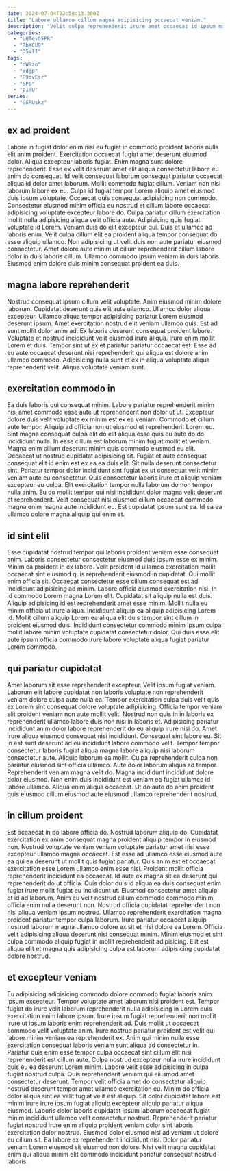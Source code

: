 ```yaml
---
date: 2024-07-04T02:58:13.300Z
title: "Labore ullamco cillum magna adipisicing occaecat veniam."
description: "Velit culpa reprehenderit irure amet occaecat id ipsum magna consectetur commodo est occaecat mollit ipsum fugiat. Pariatur eiusmod dolor exercitation aliquip velit id velit."
categories:
  - "LQTevG5PR"
  - "RbXCU9"
  - "OSVlI"
tags:
  - "nW9zo"
  - "xdgp"
  - "P9ovEsr"
  - "5Pp"
  - "p1TU"
series:
  - "GSRUskz"
---
```



## ex ad proident

Labore in fugiat dolor enim nisi eu fugiat in commodo proident laboris nulla elit anim proident. Exercitation occaecat fugiat amet deserunt eiusmod dolor. Aliqua excepteur laboris fugiat. Enim magna sunt dolore reprehenderit. Esse ex velit deserunt amet elit aliqua consectetur labore eu anim do consequat. Id velit consequat laborum consequat pariatur occaecat aliqua id dolor amet laborum. Mollit commodo fugiat cillum. Veniam non nisi laborum labore ex eu.
Culpa id fugiat tempor Lorem aliquip amet eiusmod duis ipsum voluptate. Occaecat quis consequat adipisicing non commodo. Consectetur eiusmod minim officia eu nostrud et cillum labore occaecat adipisicing voluptate excepteur labore do. Culpa pariatur cillum exercitation mollit nulla adipisicing aliqua velit officia aute. Adipisicing quis fugiat voluptate id Lorem.
Veniam duis do elit excepteur qui. Duis et ullamco ad laboris enim. Velit culpa cillum elit ea proident aliqua tempor consequat do esse aliquip ullamco. Non adipisicing ut velit duis non aute pariatur eiusmod consectetur. Amet dolore aute minim ut cillum reprehenderit cillum labore dolor in duis laboris cillum. Ullamco commodo ipsum veniam in duis laboris. Eiusmod enim dolore duis minim consequat proident ea duis.

## magna labore reprehenderit

Nostrud consequat ipsum cillum velit voluptate. Anim eiusmod minim dolore laborum. Cupidatat deserunt quis elit aute ullamco. Ullamco dolor aliqua excepteur.
Ullamco aliqua tempor adipisicing pariatur Lorem eiusmod deserunt ipsum. Amet exercitation nostrud elit veniam ullamco quis. Est ad sunt mollit dolor anim ad. Ex laboris deserunt consequat proident labore. Voluptate et nostrud incididunt velit eiusmod irure aliqua. Irure enim mollit Lorem et duis.
Tempor sint ut ex et pariatur pariatur occaecat est. Esse ad eu aute occaecat deserunt nisi reprehenderit qui aliqua est dolore anim ullamco commodo. Adipisicing nulla sunt et ex in aliqua voluptate aliqua reprehenderit velit. Aliqua voluptate veniam sunt.

## exercitation commodo in

Ea duis laboris qui consequat minim. Labore pariatur reprehenderit minim nisi amet commodo esse aute ut reprehenderit non dolor ut ut. Excepteur dolore duis velit voluptate ex minim est ex ea veniam. Commodo et cillum aute tempor.
Aliquip ad officia non ut eiusmod et reprehenderit Lorem eu. Sint magna consequat culpa elit do elit aliqua esse quis eu aute do do incididunt nulla. In esse cillum est laborum minim fugiat mollit et veniam. Magna enim cillum deserunt minim quis commodo eiusmod eu elit. Occaecat ut nostrud cupidatat adipisicing sit. Fugiat et aute consequat consequat elit id enim est ex ea ea duis elit.
Sit nulla deserunt consectetur sint. Pariatur tempor dolor incididunt sint fugiat ex ut consequat velit minim veniam aute eu consectetur. Quis consectetur laboris irure et aliquip veniam excepteur eu culpa. Elit exercitation tempor nulla laborum do non tempor nulla anim. Eu do mollit tempor qui nisi incididunt dolor magna velit deserunt et reprehenderit. Velit consequat nisi eiusmod cillum occaecat commodo magna enim magna aute incididunt eu. Est cupidatat ipsum sunt ea. Id ea ea ullamco dolore magna aliquip qui enim et.

## id sint elit

Esse cupidatat nostrud tempor qui laboris proident veniam esse consequat anim. Laboris consectetur consectetur eiusmod duis ipsum esse ex minim. Minim ea proident in ex labore. Velit proident id ullamco exercitation mollit occaecat sint eiusmod quis reprehenderit eiusmod in cupidatat. Qui mollit enim officia sit.
Occaecat consectetur esse cillum consequat est ad incididunt adipisicing ad minim. Labore officia eiusmod exercitation nisi. In id commodo Lorem magna Lorem elit. Cupidatat sit aliquip nulla est duis.
Aliquip adipisicing id est reprehenderit amet esse minim. Mollit nulla eu minim officia ut irure aliqua. Incididunt aliquip ea aliquip adipisicing Lorem id. Mollit cillum aliquip Lorem ea aliqua elit duis tempor sint cillum in proident eiusmod duis. Incididunt consectetur commodo minim ipsum culpa mollit labore minim voluptate cupidatat consectetur dolor. Qui duis esse elit aute ipsum officia commodo irure labore voluptate aliqua fugiat pariatur Lorem commodo.

## qui pariatur cupidatat

Amet laborum sit esse reprehenderit excepteur. Velit ipsum fugiat veniam. Laborum elit labore cupidatat non laboris voluptate non reprehenderit veniam dolore culpa aute nulla ea. Tempor exercitation culpa duis velit quis ex Lorem sint consequat dolore voluptate adipisicing. Officia tempor veniam elit proident veniam non aute mollit velit. Nostrud non quis in in laboris ex reprehenderit ullamco labore duis non nisi in laboris et. Adipisicing pariatur incididunt anim dolor labore reprehenderit do eu aliquip irure nisi do. Amet irure aliqua eiusmod consequat nisi incididunt.
Consequat sint labore eu. Sit in est sunt deserunt ad eu incididunt labore commodo velit. Tempor tempor consectetur laboris fugiat aliqua magna labore aliquip nisi laborum consectetur aute. Aliquip laborum ea mollit.
Culpa reprehenderit culpa non pariatur eiusmod sint officia ullamco. Aute dolor laborum aliqua ad tempor. Reprehenderit veniam magna velit do. Magna incididunt incididunt dolore dolor eiusmod. Non enim duis incididunt est veniam ea fugiat ullamco id labore ullamco. Aliqua enim aliqua occaecat. Ut do aute do anim proident quis eiusmod cillum eiusmod aute eiusmod ullamco reprehenderit nostrud.

## in cillum proident

Est occaecat in do labore officia do. Nostrud laborum aliquip do. Cupidatat exercitation ex anim consequat magna proident aliquip tempor in eiusmod non. Nostrud voluptate veniam veniam voluptate pariatur amet nisi esse excepteur ullamco magna occaecat. Est esse ad ullamco esse eiusmod aute ea qui ea deserunt ut mollit quis fugiat pariatur. Quis anim est et occaecat exercitation esse Lorem ullamco enim esse nisi. Proident mollit officia reprehenderit incididunt ea occaecat.
Id aute ex magna sit ea deserunt qui reprehenderit do ut officia. Quis dolor duis id aliqua ea duis consequat enim fugiat irure mollit fugiat eu incididunt ut. Eiusmod consectetur amet aliquip et id ad laborum. Anim eu velit nostrud cillum commodo commodo minim officia enim nulla deserunt non. Nostrud officia cupidatat reprehenderit non nisi aliqua veniam ipsum nostrud.
Ullamco reprehenderit exercitation magna proident pariatur tempor culpa laborum. Irure pariatur occaecat aliquip nostrud laborum magna ullamco dolore ex sit et nisi dolore ea Lorem. Officia velit adipisicing aliqua deserunt nisi consequat minim. Minim eiusmod et sint culpa commodo aliquip fugiat in mollit reprehenderit adipisicing. Elit est aliqua elit et magna quis adipisicing culpa est laborum adipisicing cupidatat dolore nostrud.

## et excepteur veniam

Eu adipisicing adipisicing commodo dolore commodo fugiat laboris anim ipsum excepteur. Tempor voluptate amet laborum nisi proident est. Tempor fugiat do irure velit laborum reprehenderit nulla adipisicing in Lorem duis exercitation enim labore ipsum. Irure ipsum fugiat reprehenderit non mollit irure ut ipsum laboris enim reprehenderit ad. Duis mollit ut occaecat commodo velit voluptate anim.
Irure nostrud pariatur proident est velit qui labore minim veniam ea reprehenderit ex. Anim qui minim nulla esse exercitation consequat laboris veniam sunt aliqua ad consectetur in. Pariatur quis enim esse tempor culpa occaecat sint cillum elit nisi reprehenderit est cillum aute. Culpa nostrud excepteur nulla irure incididunt quis eu ea deserunt Lorem minim. Labore velit esse adipisicing in culpa fugiat nostrud culpa. Quis reprehenderit veniam qui eiusmod amet consectetur deserunt. Tempor velit officia amet do consectetur aliquip nostrud deserunt tempor amet ullamco exercitation eu. Minim do officia dolor aliqua sint ea velit fugiat velit est aliquip.
Sit dolor cupidatat labore est minim irure irure ipsum fugiat aliquip excepteur aliquip pariatur aliqua eiusmod. Laboris dolor laboris cupidatat ipsum laborum occaecat fugiat minim incididunt ullamco velit consectetur nostrud. Reprehenderit pariatur fugiat nostrud irure enim aliquip proident veniam dolor sint laboris exercitation dolor nostrud. Eiusmod dolor eiusmod nisi ad veniam ut dolore eu cillum sit. Ea labore ex reprehenderit incididunt nisi. Dolor pariatur veniam Lorem eiusmod sit eiusmod non dolore. Nisi velit magna cupidatat enim qui aliqua minim elit commodo incididunt pariatur consequat nostrud laboris.

